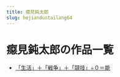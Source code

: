 ```yaml
---
title: 癋見鈍太郎
slug: hejianduntailang64
---
```


# 癋見鈍太郎の作品一覧

- [「生活」＋「戦争」＋「競技」÷０＝能](shenghuozhanzhengjingji0neng47)
